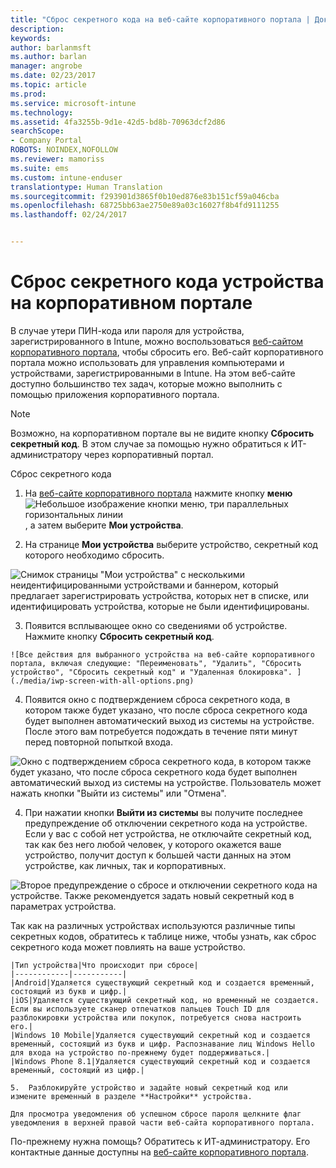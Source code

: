 ```yaml
---
title: "Сброс секретного кода на веб-сайте корпоративного портала | Документы Майкрософт"
description: 
keywords: 
author: barlanmsft
ms.author: barlan
manager: angrobe
ms.date: 02/23/2017
ms.topic: article
ms.prod: 
ms.service: microsoft-intune
ms.technology: 
ms.assetid: 4fa3255b-9d1e-42d5-bd8b-70963dcf2d86
searchScope:
- Company Portal
ROBOTS: NOINDEX,NOFOLLOW
ms.reviewer: mamoriss
ms.suite: ems
ms.custom: intune-enduser
translationtype: Human Translation
ms.sourcegitcommit: f293901d3865f0b10ed876e83b151cf59a046cba
ms.openlocfilehash: 68725bb63ae2750e89a03c16027f8b4fd9111255
ms.lasthandoff: 02/24/2017


---
```


# <a name="how-to-reset-your-device-passcode-from-the-company-portal-website"></a>Сброс секретного кода устройства на корпоративном портале

В случае утери ПИН-кода или пароля для устройства, зарегистрированного в Intune, можно воспользоваться [веб-сайтом корпоративного портала](http://portal.manage.microsoft.com), чтобы сбросить его. Веб-сайт корпоративного портала можно использовать для управления компьютерами и устройствами, зарегистрированными в Intune. На этом веб-сайте доступно большинство тех задач, которые можно выполнить с помощью приложения корпоративного портала.

> [!NOTE]
> Возможно, на корпоративном портале вы не видите кнопку **Сбросить секретный код**. В этом случае за помощью нужно обратиться к ИТ-администратору через корпоративный портал.

Сброс секретного кода

1.    На [веб-сайте корпоративного портала](http://portal.manage.microsoft.com) нажмите кнопку __меню__ ![Небольшое изображение кнопки меню, три параллельных горизонтальных линии](/Intune/whats-new/media/CP_hamburger_menu.png), а затем выберите __Мои устройства__.

2. На странице __Мои устройства__ выберите устройство, секретный код которого необходимо сбросить.

  ![Снимок страницы "Мои устройства" с несколькими неидентифицированными устройствами и баннером, который предлагает зарегистрировать устройства, которых нет в списке, или идентифицировать устройства, которые не были идентифицированы.](./media/macOS_enroll_002_tap_here_banner.png)

3.    Появится всплывающее окно со сведениями об устройстве. Нажмите кнопку **Сбросить секретный код**.

    ![Все действия для выбранного устройства на веб-сайте корпоративного портала, включая следующие: "Переименовать", "Удалить", "Сбросить устройство", "Сбросить секретный код" и "Удаленная блокировка". ](./media/iwp-screen-with-all-options.png)

4.  Появится окно с подтверждением сброса секретного кода, в котором также будет указано, что после сброса секретного кода будет выполнен автоматический выход из системы на устройстве. После этого вам потребуется подождать в течение пяти минут перед повторной попыткой входа.

  ![Окно с подтверждением сброса секретного кода, в котором также будет указано, что после сброса секретного кода будет выполнен автоматический выход из системы на устройстве. Пользователь может нажать кнопки "Выйти из системы" или "Отмена".](./media/iwp-reset-passcode-popup.png)

4.  При нажатии кнопки **Выйти из системы** вы получите последнее предупреждение об отключении секретного кода на устройстве. Если у вас с собой нет устройства, не отключайте секретный код, так как без него любой человек, у которого окажется ваше устройство, получит доступ к большей части данных на этом устройстве, как личных, так и корпоративных.

  ![Второе предупреждение о сбросе и отключении секретного кода на устройстве. Также рекомендуется задать новый секретный код в параметрах устройства.](./media/iwp-reset-passcode-2nd-popup.png)


Так как на различных устройствах используются различные типы секретных кодов, обратитесь к таблице ниже, чтобы узнать, как сброс секретного кода может повлиять на ваше устройство. 

    |Тип устройства|Что происходит при сбросе|
    |------------|-----------|
    |Android|Удаляется существующий секретный код и создается временный, состоящий из букв и цифр.|
    |iOS|Удаляется существующий секретный код, но временный не создается. Если вы используете сканер отпечатков пальцев Touch ID для разблокировки устройства или покупок, потребуется снова настроить его.|
    |Windows 10 Mobile|Удаляется существующий секретный код и создается временный, состоящий из букв и цифр. Распознавание лиц Windows Hello для входа на устройство по-прежнему будет поддерживаться.|
    |Windows Phone 8.1|Удаляется существующий секретный код и создается временный, состоящий из цифр.|

    5.  Разблокируйте устройство и задайте новый секретный код или измените временный в разделе **Настройки** устройства.

    Для просмотра уведомления об успешном сбросе пароля щелкните флаг уведомления в верхней правой части веб-сайта корпоративного портала.

По-прежнему нужна помощь? Обратитесь к ИТ-администратору. Его контактные данные доступны на [веб-сайте корпоративного портала](http://portal.manage.microsoft.com).

